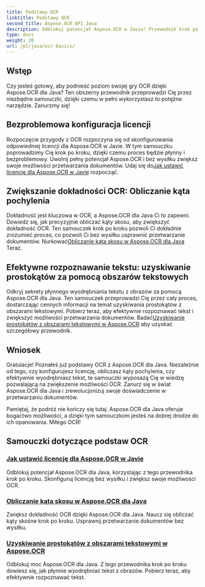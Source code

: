 ```yaml
---
title: Podstawy OCR
linktitle: Podstawy OCR
second_title: Aspose.OCR API Java
description: Odblokuj potencjał Aspose.OCR w Javie! Przewodnik krok po kroku dotyczący konfiguracji licencji i zwiększenia możliwości OCR. Oblicz kąty pochylenia i płynnie wyodrębnij tekst.
type: docs
weight: 20
url: /pl/java/ocr-basics/
---
```

## Wstęp

Czy jesteś gotowy, aby podnieść poziom swojej gry OCR dzięki Aspose.OCR dla Java? Ten obszerny przewodnik przeprowadzi Cię przez niezbędne samouczki, dzięki czemu w pełni wykorzystasz to potężne narzędzie. Zanurzmy się!

## Bezproblemowa konfiguracja licencji

Rozpoczęcie przygody z OCR rozpoczyna się od skonfigurowania odpowiedniej licencji dla Aspose.OCR w Javie. W tym samouczku poprowadzimy Cię krok po kroku, dzięki czemu proces będzie płynny i bezproblemowy. Uwolnij pełny potencjał Aspose.OCR i bez wysiłku zwiększ swoje możliwości przetwarzania dokumentów. Udaj się do[Jak ustawić licencję dla Aspose.OCR w Javie](./set-license/) rozpocząć.

## Zwiększanie dokładności OCR: Obliczanie kąta pochylenia

 Dokładność jest kluczowa w OCR, a Aspose.OCR dla Java Ci to zapewni. Dowiedz się, jak precyzyjnie obliczać kąty skosu, aby zwiększyć dokładność OCR. Ten samouczek krok po kroku pozwoli Ci dokładnie zrozumieć proces, co pozwoli Ci bez wysiłku usprawnić przetwarzanie dokumentów. Nurkować[Obliczanie kąta skosu w Aspose.OCR dla Java](./calculate-skew-angle/) Teraz.

## Efektywne rozpoznawanie tekstu: uzyskiwanie prostokątów za pomocą obszarów tekstowych

Odkryj sekrety płynnego wyodrębniania tekstu z obrazów za pomocą Aspose.OCR dla Java. Ten samouczek przeprowadzi Cię przez cały proces, dostarczając cennych informacji na temat uzyskiwania prostokątów z obszarami tekstowymi. Pobierz teraz, aby efektywnie rozpoznawać tekst i zwiększyć możliwości przetwarzania dokumentów. Badać[Uzyskiwanie prostokątów z obszarami tekstowymi w Aspose.OCR](./get-rectangles-with-text-areas/) aby uzyskać szczegółowy przewodnik.

## Wniosek

Gratulacje! Poznałeś już podstawy OCR z Aspose.OCR dla Java. Niezależnie od tego, czy konfigurujesz licencję, obliczasz kąty pochylenia, czy efektywnie wyodrębniasz tekst, te samouczki wyposażą Cię w wiedzę pozwalającą na zwiększenie możliwości OCR. Zanurz się w świat Aspose.OCR dla Java i zrewolucjonizuj swoje doświadczenie w przetwarzaniu dokumentów.

Pamiętaj, że podróż nie kończy się tutaj. Aspose.OCR dla Java oferuje bogactwo możliwości, a dzięki tym samouczkom jesteś na dobrej drodze do ich opanowania. Miłego OCR!
## Samouczki dotyczące podstaw OCR
### [Jak ustawić licencję dla Aspose.OCR w Javie](./set-license/)
Odblokuj potencjał Aspose.OCR dla Java, korzystając z tego przewodnika krok po kroku. Skonfiguruj licencję bez wysiłku i zwiększ swoje możliwości OCR.
### [Obliczanie kąta skosu w Aspose.OCR dla Java](./calculate-skew-angle/)
Zwiększ dokładność OCR dzięki Aspose.OCR dla Java. Naucz się obliczać kąty skośne krok po kroku. Usprawnij przetwarzanie dokumentów bez wysiłku.
### [Uzyskiwanie prostokątów z obszarami tekstowymi w Aspose.OCR](./get-rectangles-with-text-areas/)
Odblokuj moc Aspose.OCR dla Java. Z tego przewodnika krok po kroku dowiesz się, jak płynnie wyodrębniać tekst z obrazów. Pobierz teraz, aby efektywnie rozpoznawać tekst.
